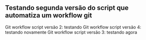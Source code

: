 ## Testando segunda versão do script que automatiza um workflow git

Git workflow script versão 2: testando
Git workflow script versão 4: testando novamente
Git workflow script versão 3: testando agora